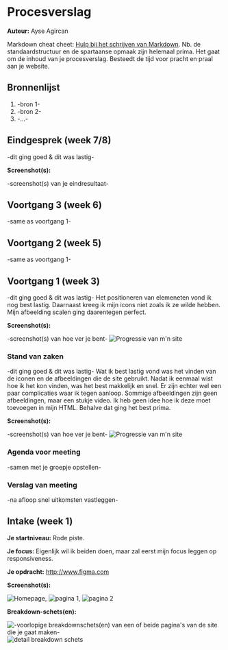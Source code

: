 # Procesverslag

**Auteur:** Ayse Agircan

Markdown cheat cheet: [Hulp bij het schrijven van Markdown](https://github.com/adam-p/markdown-here/wiki/Markdown-Cheatsheet). Nb. de standaardstructuur en de spartaanse opmaak zijn helemaal prima. Het gaat om de inhoud van je procesverslag. Besteedt de tijd voor pracht en praal aan je website.

## Bronnenlijst

1. -bron 1-
2. -bron 2-
3. -...-

## Eindgesprek (week 7/8)

-dit ging goed & dit was lastig-

**Screenshot(s):**

-screenshot(s) van je eindresultaat-

## Voortgang 3 (week 6)

-same as voortgang 1-

## Voortgang 2 (week 5)

-same as voortgang 1-

## Voortgang 1 (week 3)

-dit ging goed & dit was lastig-
Het positioneren van elemeneten vond ik nog best lastig. Daarnaast kreeg ik mijn icons niet zoals ik ze wilde hebben. Mijn afbeelding scalen ging daarentegen perfect.

**Screenshot(s):**

-screenshot(s) van hoe ver je bent-
![Progressie van m'n site](images/voortgang2.png)


### Stand van zaken

-dit ging goed & dit was lastig-
Wat ik best lastig vond was het vinden van de iconen en de afbeeldingen die de site gebruikt. Nadat ik eenmaal wist hoe ik het kon vinden, was het best makkelijk en snel. Er zijn echter wel een paar complicaties waar ik tegen aanloop. Sommige afbeeldingen zijn geen afbeeldingen, maar een stukje video. Ik heb geen idee hoe ik deze moet toevoegen in mijn HTML. Behalve dat ging het best prima.

**Screenshot(s):**

-screenshot(s) van hoe ver je bent-
![Progressie van m'n site](images/progressiefigma.png)

### Agenda voor meeting

-samen met je groepje opstellen-

### Verslag van meeting

-na afloop snel uitkomsten vastleggen-

## Intake (week 1)

**Je startniveau:** Rode piste.

**Je focus:** Eigenlijk wil ik beiden doen, maar zal eerst mijn focus leggen op responsiveness.

**Je opdracht:** http://www.figma.com

**Screenshot(s):**

![Homepage](images/homepagefig.png), ![pagina 1](images/paginafig.png), ![pagina 2](images/pagina2fig.png)

**Breakdown-schets(en):**

![-voorlopige breakdownschets(en) van een of beide pagina's van de site die je gaat maken-](images/figma_breakdown.png) ![detail breakdown schets](images/detailfigma.png)
